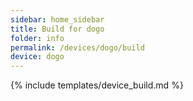 ```yaml
---
sidebar: home_sidebar
title: Build for dogo
folder: info
permalink: /devices/dogo/build
device: dogo
---
```

{% include templates/device_build.md %}
